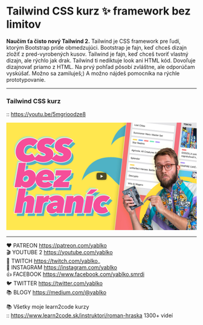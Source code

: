 # Tailwind CSS kurz ✨ framework bez limitov

**Naučím ťa čisto nový Tailwind 2.** Tailwind je CSS framework pre ľudí, ktorým Bootstrap príde obmedzujúci. Bootstrap je fajn, keď chceš dizajn zložiť z pred-vyrobených kusov. Tailwind je fajn, keď chceš tvoriť vlastný dizajn, ale rýchlo jak drak. Tailwind ti nediktuje look ani HTML kód. Dovoľuje dizajnovať priamo z HTML. Na prvý pohľad pôsobí zvláštne, ale odporúčam vyskúšať. Možno sa zamiluješ;) A možno nájdeš pomocníka na rýchle prototypovanie. 

---

### Tailwind CSS kurz  
:: https://youtu.be/5mgrioodze8

[![youtube tutorial link](play.this.vid.jpg)](https://youtu.be/5mgrioodze8)

---

❤️ PATREON https://patreon.com/yablko  
🎬 YOUTUBE 2 https://youtube.com/yablko  
🍿 TWITCH https://twitch.com/yablko_  
📸 INSTAGRAM https://instagram.com/yablko  
👍 FACEBOOK https://www.facebook.com/yablko.smrdi  
🐦 TWITTER https://twitter.com/yablko  
📚 BLOGY https://medium.com/@yablko  
  
📚 Všetky moje learn2code kurzy  
:: https://www.learn2code.sk/instruktori/roman-hraska 1300+ videí
